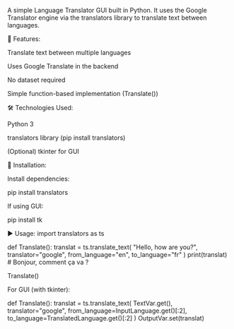 A simple Language Translator GUI built in Python. It uses the Google Translator engine via the translators library to translate text between languages.

🚀 Features:

Translate text between multiple languages

Uses Google Translate in the backend

No dataset required

Simple function-based implementation (Translate())

🛠️ Technologies Used:

Python 3

translators library (pip install translators)

(Optional) tkinter for GUI

📌 Installation:

Install dependencies:

pip install translators


If using GUI:

pip install tk

▶️ Usage:
import translators as ts  

def Translate():
    translat = ts.translate_text(
        "Hello, how are you?",
        translator="google",
        from_language="en",
        to_language="fr"
    )
    print(translat)  # Bonjour, comment ça va ?

Translate()


For GUI (with tkinter):

def Translate():
   translat = ts.translate_text(
       TextVar.get(),
       translator="google",
       from_language=InputLanguage.get()[:2],
       to_language=TranslatedLanguage.get()[:2]
   )
   OutputVar.set(translat)

